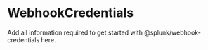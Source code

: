 # WebhookCredentials

Add all information required to get started with @splunk/webhook-credentials here.
